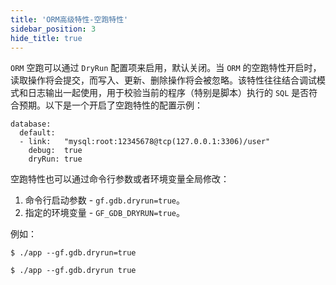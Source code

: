 ```yaml
---
title: 'ORM高级特性-空跑特性'
sidebar_position: 3
hide_title: true
---
```


`ORM` 空跑可以通过 `DryRun` 配置项来启用，默认关闭。当 `ORM` 的空跑特性开启时，读取操作将会提交，而写入、更新、删除操作将会被忽略。该特性往往结合调试模式和日志输出一起使用，用于校验当前的程序（特别是脚本）执行的 `SQL` 是否符合预期。以下是一个开启了空跑特性的配置示例：

```
database:
  default:
  - link:   "mysql:root:12345678@tcp(127.0.0.1:3306)/user"
    debug:  true
    dryRun: true
```

空跑特性也可以通过命令行参数或者环境变量全局修改：

1. 命令行启动参数 \- `gf.gdb.dryrun=true`。
2. 指定的环境变量 \- `GF_GDB_DRYRUN=true`。

例如：

```
$ ./app --gf.gdb.dryrun=true
```

```
$ ./app --gf.gdb.dryrun true
```